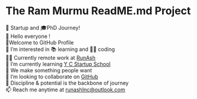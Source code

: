 # The Ram Murmu ReadME.md Project
🚀 Startup and 🎓PhD Journey!<br>
👋 Hello everyone !<br>
👏Welcome to GitHub Profile<br>
👀 I’m interested in 📚 learning and 🧑‍💻 coding<br>
🧑‍💻 Currently remote work at [RunAsh](url)<br>
🌱 I’m currently learning  [Y C Startup School](www.ycombinator.com)<br>
📝 We make something people want<br>
💞️ I’m looking to collaborate on [GitHub](github.com/rammurmu)<br>
🧘 Discipline & potential is the backbone of journey<br>
📫 Reach me anytime at runashInc@outlook.com<br>

<!---

Ram Murmu/rammurmu is a ✨ special ✨ repository because its `README.md` (this file) appears on your GitHub profile.

You can click the Preview link to take a look at your changes.

--->


